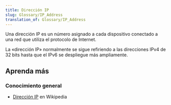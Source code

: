 ```yaml
---
title: Dirección IP
slug: Glossary/IP_Address
translation_of: Glossary/IP_Address
---
```


Una dirección IP es un número asignado a cada dispositivo conectado a una red que utiliza el protocolo de Internet.

La «dirección IP» normalmente se sigue refiriendo a las direcciones IPv4 de 32 bits hasta que el IPv6 se despliegue más ampliamente.

## Aprenda más

### Conocimiento general

- [Dirección IP](https://es.wikipedia.org/wiki/Dirección_IP) en Wikipedia
